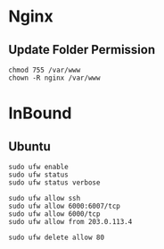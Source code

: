 # Nginx
## Update Folder Permission
```shell
chmod 755 /var/www
chown -R nginx /var/www
```

# InBound
## Ubuntu
```shell
sudo ufw enable
sudo ufw status
sudo ufw status verbose

sudo ufw allow ssh
sudo ufw allow 6000:6007/tcp
sudo ufw allow 6000/tcp
sudo ufw allow from 203.0.113.4

sudo ufw delete allow 80
```
